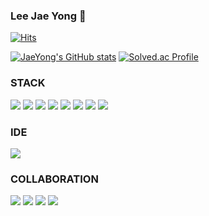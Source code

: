 ### Lee Jae Yong 👋

[![Hits](https://hits.seeyoufarm.com/api/count/incr/badge.svg?url=https%3A%2F%2Fgithub.com%2FJaeYong0107&count_bg=%23498DD9&title_bg=%23AEACAC&icon=&icon_color=%23E7E7E7&title=hits&edge_flat=false)](https://hits.seeyoufarm.com)

[![JaeYong's GitHub stats](https://github-readme-stats.vercel.app/api?username=JaeYong0107)](https://github.com/anuraghazra/github-readme-stats) [![Solved.ac Profile](http://mazassumnida.wtf/api/v2/generate_badge?boj=dwd07)](https://solved.ac/dwd07/)

### STACK
<img src="https://img.shields.io/badge/JAVA-%23007396?style=flat-square&logo=JAVA&logoColor=white"> <img src="https://img.shields.io/badge/HTML5-%23E34F26?style=flat-square&logo=HTML5&logoColor=white"> <img src="https://img.shields.io/badge/CSS3-%231572B6?style=flat-square&logo=CSS3&logoColor=white"> <img src="https://img.shields.io/badge/JAVASCRIPT-%23F7DF1E?style=flat-square&logo=JAVASCRIPT&logoColor=white"> <img src="https://img.shields.io/badge/TYPESCRIPT-%233178C6?style=flat-square&logo=TYPESCRIPT&logoColor=white"> <img src="https://img.shields.io/badge/REACT-%2361DAFB?style=flat-square&logo=REACT&logoColor=white"> <img src="https://img.shields.io/badge/REDUX-%23764ABC?style=flat-square&logo=REDUX&logoColor=white"> <img src="https://img.shields.io/badge/NEXT.js-%23000000?style=flat-square&logo=NEXT.js&logoColor=white">
### IDE
<img src="https://img.shields.io/badge/VISUAL STUDIO CODE-%23007ACC?style=flat-square&logo=VISUAL STUDIO CODE&logoColor=white"></br>
### COLLABORATION
<img src="https://img.shields.io/badge/GIT-%23F05032?style=flat-square&logo=GIT&logoColor=white"> <img src="https://img.shields.io/badge/JIRA-%230052CC?style=flat-square&logo=JIRA&logoColor=white"> <img src="https://img.shields.io/badge/SLACK-%234A154B?style=flat-square&logo=SLACK&logoColor=white"> <img src="https://img.shields.io/badge/FIGMA-%23F24E1E?style=flat-square&logo=FIGMA&logoColor=white">
